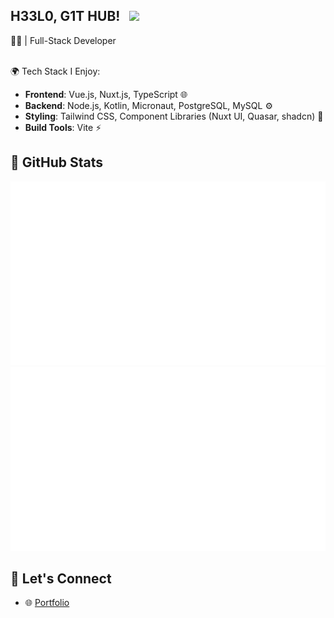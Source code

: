 ## H33L0, G1T HUB!  &nbsp; ![](https://visitor-badge.glitch.me/badge?page_id=kopkaa.kopkaa&style=flat-square&color=0088cc)

👨‍💻 | Full-Stack Developer<br><br>

🌍 Tech Stack I Enjoy:

- **Frontend**: Vue.js, Nuxt.js, TypeScript 🌐
- **Backend**: Node.js, Kotlin, Micronaut, PostgreSQL, MySQL ⚙️
- **Styling**: Tailwind CSS, Component Libraries (Nuxt UI, Quasar, shadcn) 🎨
- **Build Tools**: Vite ⚡

## 🌟 GitHub Stats
![GitHub Stats](https://raw.githubusercontent.com/kopkaa/github-stats/main/generated/overview.svg)
![Languages](https://raw.githubusercontent.com/kopkaa/github-stats/main/generated/languages.svg)

## 🚀 Let's Connect
- 🌐 [Portfolio](https://jhromadka.dev/)


